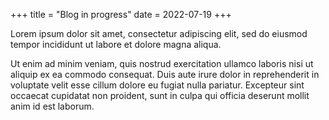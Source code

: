 +++
title = "Blog in progress"
date = 2022-07-19
+++

Lorem ipsum dolor sit amet, consectetur adipiscing elit, sed do eiusmod tempor incididunt ut labore et dolore magna aliqua.

<!-- more -->

Ut enim ad minim veniam, quis nostrud exercitation ullamco laboris nisi ut aliquip ex ea commodo consequat.
Duis aute irure dolor in reprehenderit in voluptate velit esse cillum dolore eu fugiat nulla pariatur.
Excepteur sint occaecat cupidatat non proident, sunt in culpa qui officia deserunt mollit anim id est laborum.
